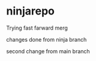 # ninjarepo



Trying fast farward merg

changes done from ninja branch


second change from main branch
